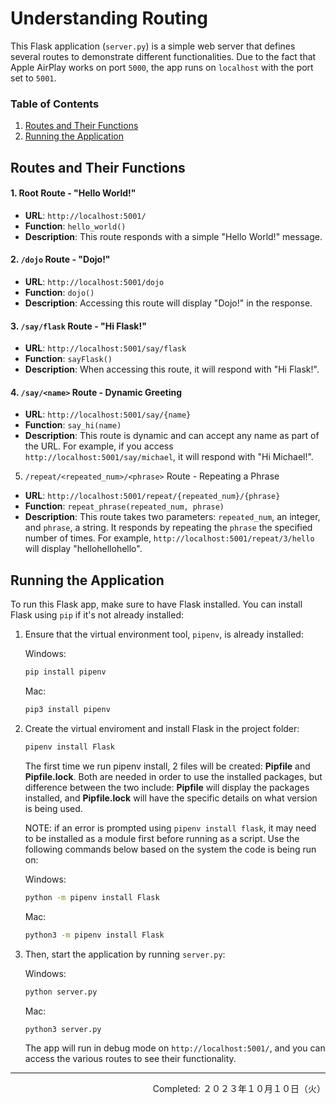# Understanding Routing

This Flask application (`server.py`) is a simple web server that defines several routes to demonstrate different functionalities. Due to the fact that Apple AirPlay works on port `5000`, the app runs on `localhost` with the port set to `5001`.

### Table of Contents

1. [Routes and Their Functions](#routes-and-their-functions)
2. [Running the Application](#running-the-application)


## Routes and Their Functions

#### 1. Root Route - "Hello World!"

- **URL**: `http://localhost:5001/`
- **Function**: `hello_world()`
- **Description**: This route responds with a simple "Hello World!" message.

#### 2. `/dojo` Route - "Dojo!"

- **URL**: `http://localhost:5001/dojo`
- **Function**: `dojo()`
- **Description**: Accessing this route will display "Dojo!" in the response.

#### 3. `/say/flask` Route - "Hi Flask!"

- **URL**: `http://localhost:5001/say/flask`
- **Function**: `sayFlask()`
- **Description**: When accessing this route, it will respond with "Hi Flask!".

#### 4. `/say/<name>` Route - Dynamic Greeting

- **URL**: `http://localhost:5001/say/{name}`
- **Function**: `say_hi(name)`
- **Description**: This route is dynamic and can accept any name as part of the URL. For example, if you access `http://localhost:5001/say/michael`, it will respond with "Hi Michael!".

5. `/repeat/<repeated_num>/<phrase>` Route - Repeating a Phrase

- **URL**: `http://localhost:5001/repeat/{repeated_num}/{phrase}`
- **Function**: `repeat_phrase(repeated_num, phrase)`
- **Description**: This route takes two parameters: `repeated_num`, an integer, and `phrase`, a string. It responds by repeating the `phrase` the specified number of times. For example, `http://localhost:5001/repeat/3/hello` will display "hellohellohello".


## Running the Application

To run this Flask app, make sure to have Flask installed. You can install Flask using `pip` if it's not already installed:

1. Ensure that the virtual environment tool, `pipenv`, is already installed:

    Windows:
    ```bash
    pip install pipenv
    ```


    Mac:
    ```bash
    pip3 install pipenv
    ```

2. Create the virtual enviroment and install Flask in the project folder:

    ```bash
    pipenv install Flask
    ```

    The first time we run pipenv install, 2 files will be created: **Pipfile** and **Pipfile.lock**. Both are needed in order to use the installed packages, but difference between the two include: **Pipfile** will display the packages installed, and **Pipfile.lock** will have the specific details on what version is being used.

    NOTE: if an error is prompted using `pipenv install flask`, it may need to be installed as a module first before running as a script. Use the following commands below based on the system the code is being run on:

    Windows:
    ```bash
    python -m pipenv install Flask
    ```

    Mac:
    ```bash
    python3 -m pipenv install Flask
    ```


3. Then, start the application by running `server.py`:

    Windows:
    ```bash
    python server.py
    ```

    Mac:
    ```bash
    python3 server.py
    ```

    The app will run in debug mode on `http://localhost:5001/`, and you can access the various routes to see their functionality.

---
<p align="right">Completed: ２０２３年１０月１０日（火）</p>